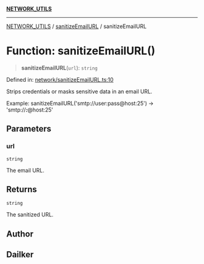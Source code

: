 [**NETWORK_UTILS**](../../README.md)

***

[NETWORK_UTILS](../../README.md) / [sanitizeEmailURL](../README.md) / sanitizeEmailURL

# Function: sanitizeEmailURL()

> **sanitizeEmailURL**(`url`): `string`

Defined in: [network/sanitizeEmailURL.ts:10](https://github.com/dailker/everyutil/blob/26e2bb73429918cf0d08899e9efd90b82a42c92e/src/network/sanitizeEmailURL.ts#L10)

Strips credentials or masks sensitive data in an email URL.

Example: sanitizeEmailURL('smtp://user:pass@host:25') → 'smtp://***:***@host:25'

## Parameters

### url

`string`

The email URL.

## Returns

`string`

The sanitized URL.

## Author

## Dailker
